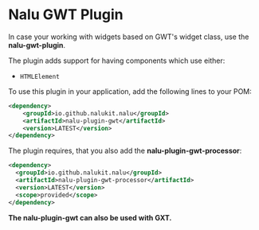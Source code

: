 # Nalu GWT Plugin

In case your working with widgets based on GWT's widget class, use the **nalu-gwt-plugin**.

The plugin adds support for having components which use either:

* `HTMLElement`

To use this plugin in your application, add the following lines to your POM:

```xml
<dependency>
    <groupId>io.github.nalukit.nalu</groupId>
    <artifactId>nalu-plugin-gwt</artifactId>
    <version>LATEST</version>
</dependency>
```

The plugin requires, that you also add the **nalu-plugin-gwt-processor**:

```xml
<dependency>
  <groupId>io.github.nalukit.nalu</groupId>
  <artifactId>nalu-plugin-gwt-processor</artifactId>
  <version>LATEST</version>
  <scope>provided</scope>
</dependency>
```
**The nalu-plugin-gwt can also be used with GXT.**